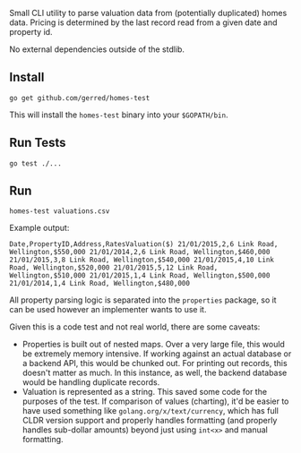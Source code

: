 Small CLI utility to parse valuation data from (potentially duplicated) homes data. Pricing is determined by the last record read from a given date and property id.

No external dependencies outside of the stdlib.

## Install

`go get github.com/gerred/homes-test`

This will install the `homes-test` binary into your `$GOPATH/bin`.

## Run Tests

`go test ./...`

## Run

`homes-test valuations.csv`

Example output:

`
Date,PropertyID,Address,RatesValuation($)
21/01/2015,2,6 Link Road, Wellington,$550,000
21/01/2014,2,6 Link Road, Wellington,$460,000
21/01/2015,3,8 Link Road, Wellington,$540,000
21/01/2015,4,10 Link Road, Wellington,$520,000
21/01/2015,5,12 Link Road, Wellington,$510,000
21/01/2015,1,4 Link Road, Wellington,$500,000
21/01/2014,1,4 Link Road, Wellington,$480,000
`

All property parsing logic is separated into the `properties` package, so it can be used however an implementer wants to use it.

Given this is a code test and not real world, there are some caveats:

* Properties is built out of nested maps. Over a very large file, this would be extremely memory intensive. If working against an actual database or a backend API, this would be chunked out. For printing out records, this doesn't matter as much. In this instance, as well, the backend database would be handling duplicate records.
* Valuation is represented as a string. This saved some code for the purposes of the test. If comparison of values (charting), it'd be easier to have used something like `golang.org/x/text/currency`, which has full CLDR version support and properly handles formatting (and properly handles sub-dollar amounts) beyond just using `int<x>` and manual formatting.